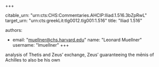 +++


citable_urn: "urn:cts:CHS:Commentaries.AHCIP:Iliad.1.516.3bZpRwL"
target_urn: "urn:cts:greekLit:tlg0012.tlg001:1.516"
title: "Iliad 1.516"

authors:
- email: "muellner@chs.harvard.edu"
  name: "Leonard Muellner"
  username: "lmuellner"
+++

<p>analysis of Thetis and Zeus’ exchange, Zeus’ guaranteeing the mēnis of Achilles to also be his own</p>